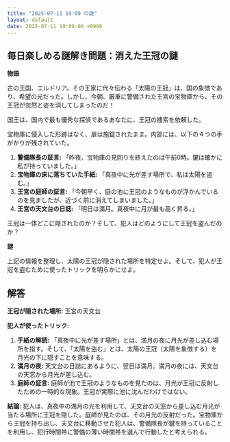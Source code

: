 ```yaml
---
title: "2025-07-11 19:09 の謎"
layout: default
date: 2025-07-11 19:09:00 +0900
---
```

## 毎日楽しめる謎解き問題：消えた王冠の謎

**物語**

古の王国、エルドリア。その王家に代々伝わる「太陽の王冠」は、国の象徴であり、希望の光だった。しかし、今朝、厳重に警備された王宮の宝物庫から、その王冠が忽然と姿を消してしまったのだ！

国王は、国内で最も優秀な探偵であるあなたに、王冠の捜索を依頼した。

宝物庫に侵入した形跡はなく、扉は施錠されたまま。内部には、以下の４つの手がかりが残されていた。

1.  **警備隊長の証言:** 「昨夜、宝物庫の見回りを終えたのは午前0時。鍵は確かに私が持っていました。」
2.  **宝物庫の床に落ちていた手紙:** 「真夜中に光が差す場所で、私は太陽を盗む。」
3.  **王宮の庭師の証言:** 「今朝早く、庭の池に王冠のようなものが浮かんでいるのを見ましたが、近づく前に消えてしまいました。」
4.  **王宮の天文台の日誌:** 「明日は満月。真夜中に月が最も高く昇る。」

王冠は一体どこに隠されたのか？そして、犯人はどのようにして王冠を盗んだのか？

**謎**

上記の情報を整理し、太陽の王冠が隠された場所を特定せよ。そして、犯人が王冠を盗むために使ったトリックを明らかにせよ。

## 解答

**王冠が隠された場所:** 王宮の天文台

**犯人が使ったトリック:**

1.  **手紙の解読:** 「真夜中に光が差す場所」とは、満月の夜に月光が差し込む場所を指す。そして、「太陽を盗む」とは、太陽の王冠（太陽を象徴する）を月光の下に隠すことを意味する。
2.  **満月の夜:** 天文台の日誌にあるように、翌日は満月。満月の夜には、天文台の天窓から月光が差し込む。
3.  **庭師の証言:** 庭師が池で王冠のようなものを見たのは、月光が王冠に反射したための一時的な現象。王冠が実際に池に沈んだわけではない。

**結論:** 犯人は、真夜中の満月の光を利用して、天文台の天窓から差し込む月光が当たる場所に王冠を隠した。庭師が見たのは、その月光の反射だった。宝物庫から王冠を持ち出し、天文台に移動させた犯人は、警備隊長が鍵を持っていることを利用し、犯行時間帯に警備の薄い時間帯を選んで行動したと考えられる。
